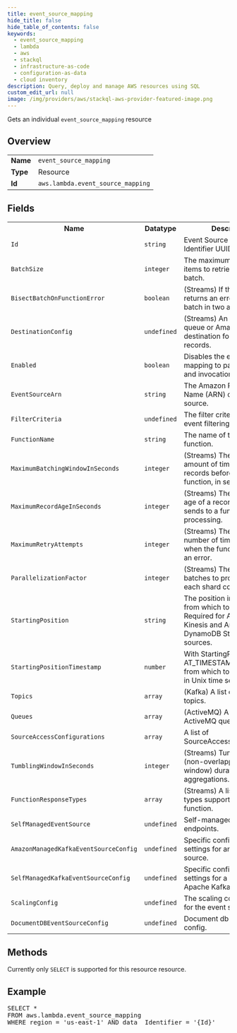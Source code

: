 ```yaml
---
title: event_source_mapping
hide_title: false
hide_table_of_contents: false
keywords:
  - event_source_mapping
  - lambda
  - aws
  - stackql
  - infrastructure-as-code
  - configuration-as-data
  - cloud inventory
description: Query, deploy and manage AWS resources using SQL
custom_edit_url: null
image: /img/providers/aws/stackql-aws-provider-featured-image.png
---
```

Gets an individual <code>event_source_mapping</code> resource

## Overview
<table><tbody>
<tr><td><b>Name</b></td><td><code>event_source_mapping</code></td></tr>
<tr><td><b>Type</b></td><td>Resource</td></tr>
<tr><td><b>Id</b></td><td><code>aws.lambda.event_source_mapping</code></td></tr>
</tbody></table>

## Fields
<table><tbody>
<tr><th>Name</th><th>Datatype</th><th>Description</th></tr>
<tr><td><code>Id</code></td><td><code>string</code></td><td>Event Source Mapping Identifier UUID.</td></tr><tr><td><code>BatchSize</code></td><td><code>integer</code></td><td>The maximum number of items to retrieve in a single batch.</td></tr><tr><td><code>BisectBatchOnFunctionError</code></td><td><code>boolean</code></td><td>(Streams) If the function returns an error, split the batch in two and retry.</td></tr><tr><td><code>DestinationConfig</code></td><td><code>undefined</code></td><td>(Streams) An Amazon SQS queue or Amazon SNS topic destination for discarded records.</td></tr><tr><td><code>Enabled</code></td><td><code>boolean</code></td><td>Disables the event source mapping to pause polling and invocation.</td></tr><tr><td><code>EventSourceArn</code></td><td><code>string</code></td><td>The Amazon Resource Name (ARN) of the event source.</td></tr><tr><td><code>FilterCriteria</code></td><td><code>undefined</code></td><td>The filter criteria to control event filtering.</td></tr><tr><td><code>FunctionName</code></td><td><code>string</code></td><td>The name of the Lambda function.</td></tr><tr><td><code>MaximumBatchingWindowInSeconds</code></td><td><code>integer</code></td><td>(Streams) The maximum amount of time to gather records before invoking the function, in seconds.</td></tr><tr><td><code>MaximumRecordAgeInSeconds</code></td><td><code>integer</code></td><td>(Streams) The maximum age of a record that Lambda sends to a function for processing.</td></tr><tr><td><code>MaximumRetryAttempts</code></td><td><code>integer</code></td><td>(Streams) The maximum number of times to retry when the function returns an error.</td></tr><tr><td><code>ParallelizationFactor</code></td><td><code>integer</code></td><td>(Streams) The number of batches to process from each shard concurrently.</td></tr><tr><td><code>StartingPosition</code></td><td><code>string</code></td><td>The position in a stream from which to start reading. Required for Amazon Kinesis and Amazon DynamoDB Streams sources.</td></tr><tr><td><code>StartingPositionTimestamp</code></td><td><code>number</code></td><td>With StartingPosition set to AT_TIMESTAMP, the time from which to start reading, in Unix time seconds.</td></tr><tr><td><code>Topics</code></td><td><code>array</code></td><td>(Kafka) A list of Kafka topics.</td></tr><tr><td><code>Queues</code></td><td><code>array</code></td><td>(ActiveMQ) A list of ActiveMQ queues.</td></tr><tr><td><code>SourceAccessConfigurations</code></td><td><code>array</code></td><td>A list of SourceAccessConfiguration.</td></tr><tr><td><code>TumblingWindowInSeconds</code></td><td><code>integer</code></td><td>(Streams) Tumbling window (non-overlapping time window) duration to perform aggregations.</td></tr><tr><td><code>FunctionResponseTypes</code></td><td><code>array</code></td><td>(Streams) A list of response types supported by the function.</td></tr><tr><td><code>SelfManagedEventSource</code></td><td><code>undefined</code></td><td>Self-managed event source endpoints.</td></tr><tr><td><code>AmazonManagedKafkaEventSourceConfig</code></td><td><code>undefined</code></td><td>Specific configuration settings for an MSK event source.</td></tr><tr><td><code>SelfManagedKafkaEventSourceConfig</code></td><td><code>undefined</code></td><td>Specific configuration settings for a Self-Managed Apache Kafka event source.</td></tr><tr><td><code>ScalingConfig</code></td><td><code>undefined</code></td><td>The scaling configuration for the event source.</td></tr><tr><td><code>DocumentDBEventSourceConfig</code></td><td><code>undefined</code></td><td>Document db event source config.</td></tr>
</tbody></table>

## Methods
Currently only <code>SELECT</code> is supported for this resource resource.

## Example
<pre>
SELECT * 
FROM aws.lambda.event_source_mapping
WHERE region = 'us-east-1' AND data__Identifier = '{Id}'
</pre>
